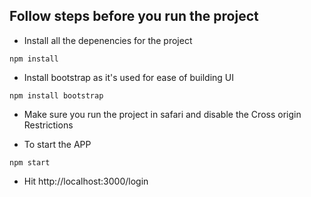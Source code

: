 
## Follow steps before you run the project

* Install all the depenencies for the project

`npm install`

* Install bootstrap as it's used for ease of building UI

`npm install bootstrap`

* Make sure you run the project in safari and disable the Cross origin Restrictions

* To start the APP

`npm start`

* Hit http://localhost:3000/login


